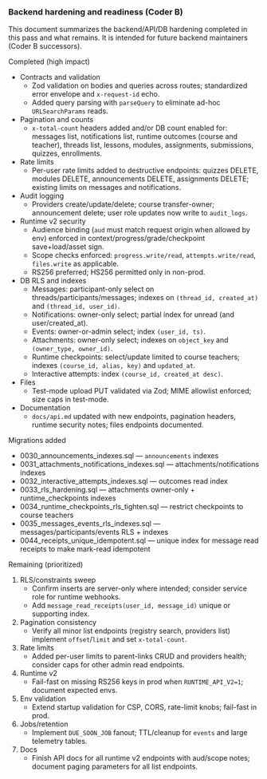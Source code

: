 ### Backend hardening and readiness (Coder B)

This document summarizes the backend/API/DB hardening completed in this pass and what remains. It is intended for future backend maintainers (Coder B successors).

Completed (high impact)
- Contracts and validation
  - Zod validation on bodies and queries across routes; standardized error envelope and `x-request-id` echo.
  - Added query parsing with `parseQuery` to eliminate ad-hoc `URLSearchParams` reads.
- Pagination and counts
  - `x-total-count` headers added and/or DB count enabled for: messages list, notifications list, runtime outcomes (course and teacher), threads list, lessons, modules, assignments, submissions, quizzes, enrollments.
- Rate limits
  - Per-user rate limits added to destructive endpoints: quizzes DELETE, modules DELETE, announcements DELETE, assignments DELETE; existing limits on messages and notifications.
- Audit logging
  - Providers create/update/delete; course transfer-owner; announcement delete; user role updates now write to `audit_logs`.
- Runtime v2 security
  - Audience binding (`aud` must match request origin when allowed by env) enforced in context/progress/grade/checkpoint save+load/asset sign.
  - Scope checks enforced: `progress.write/read`, `attempts.write/read`, `files.write` as applicable.
  - RS256 preferred; HS256 permitted only in non-prod.
- DB RLS and indexes
  - Messages: participant-only select on threads/participants/messages; indexes on `(thread_id, created_at)` and `(thread_id, user_id)`.
  - Notifications: owner-only select; partial index for unread (and user/created_at).
  - Events: owner-or-admin select; index `(user_id, ts)`.
  - Attachments: owner-only select; indexes on `object_key` and `(owner_type, owner_id)`.
  - Runtime checkpoints: select/update limited to course teachers; indexes `(course_id, alias, key)` and `updated_at`.
  - Interactive attempts: index `(course_id, created_at desc)`.
- Files
  - Test-mode upload PUT validated via Zod; MIME allowlist enforced; size caps in test-mode.
- Documentation
  - `docs/api.md` updated with new endpoints, pagination headers, runtime security notes; files endpoints documented.

Migrations added
- 0030_announcements_indexes.sql — `announcements` indexes
- 0031_attachments_notifications_indexes.sql — attachments/notifications indexes
- 0032_interactive_attempts_indexes.sql — outcomes read index
- 0033_rls_hardening.sql — attachments owner-only + runtime_checkpoints indexes
- 0034_runtime_checkpoints_rls_tighten.sql — restrict checkpoints to course teachers
- 0035_messages_events_rls_indexes.sql — messages/participants/events RLS + indexes
- 0044_receipts_unique_idempotent.sql — unique index for message read receipts to make mark-read idempotent

Remaining (prioritized)
1) RLS/constraints sweep
   - Confirm inserts are server-only where intended; consider service role for runtime webhooks.
   - Add `message_read_receipts(user_id, message_id)` unique or supporting index.
2) Pagination consistency
   - Verify all minor list endpoints (registry search, providers list) implement `offset`/`limit` and set `x-total-count`.
3) Rate limits
   - Added per-user limits to parent-links CRUD and providers health; consider caps for other admin read endpoints.
4) Runtime v2
   - Fail-fast on missing RS256 keys in prod when `RUNTIME_API_V2=1`; document expected envs.
5) Env validation
   - Extend startup validation for CSP, CORS, rate-limit knobs; fail-fast in prod.
6) Jobs/retention
   - Implement `DUE_SOON_JOB` fanout; TTL/cleanup for `events` and large telemetry tables.
7) Docs
   - Finish API docs for all runtime v2 endpoints with aud/scope notes; document paging parameters for all list endpoints.



